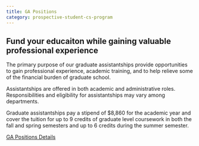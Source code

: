 ```yaml
---
title: GA Positions
category: prospective-student-cs-program
---
```

## Fund your educaiton while gaining valuable professional experience 
The primary purpose of our graduate assistantships provide opportunities to gain professional experience, academic training, and to help relieve some of the financial burden of graduate school. 

Assistantships are offered in both academic and administrative roles. Responsibilities and eligibility for assistantships may vary among departments. 

Graduate assistantships pay a stipend of $8,860 for the academic year and cover the tuition for up to 9 credits of graduate level coursework in both the fall and spring semesters and up to 6 credits during the summer semester. 

[GA Positions Details](https://semo.edu/academics/grad/assistantship-openings.html)
